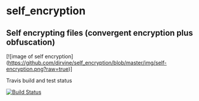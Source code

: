 # self_encryption

## Self encrypting files (convergent encryption plus obfuscation)


[![image of self encryption] (https://github.com/dirvine/self_encryption/blob/master/img/self-encryption.png?raw=true)]

Travis build and test status

[![Build Status](https://travis-ci.org/dirvine/self_encryption.svg?branch=master)](https://travis-ci.org/dirvine/self_encryption)

